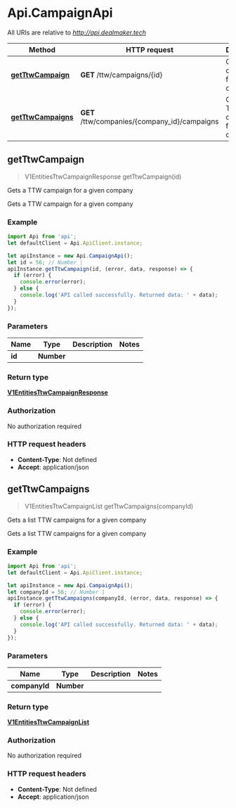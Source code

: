 # Api.CampaignApi

All URIs are relative to *http://api.dealmaker.tech*

Method | HTTP request | Description
------------- | ------------- | -------------
[**getTtwCampaign**](CampaignApi.md#getTtwCampaign) | **GET** /ttw/campaigns/{id} | Gets a TTW campaign for a given company
[**getTtwCampaigns**](CampaignApi.md#getTtwCampaigns) | **GET** /ttw/companies/{company_id}/campaigns | Gets a list TTW campaigns for a given company



## getTtwCampaign

> V1EntitiesTtwCampaignResponse getTtwCampaign(id)

Gets a TTW campaign for a given company

Gets a TTW campaign for a given company

### Example

```javascript
import Api from 'api';
let defaultClient = Api.ApiClient.instance;

let apiInstance = new Api.CampaignApi();
let id = 56; // Number | 
apiInstance.getTtwCampaign(id, (error, data, response) => {
  if (error) {
    console.error(error);
  } else {
    console.log('API called successfully. Returned data: ' + data);
  }
});
```

### Parameters


Name | Type | Description  | Notes
------------- | ------------- | ------------- | -------------
 **id** | **Number**|  | 

### Return type

[**V1EntitiesTtwCampaignResponse**](V1EntitiesTtwCampaignResponse.md)

### Authorization

No authorization required

### HTTP request headers

- **Content-Type**: Not defined
- **Accept**: application/json


## getTtwCampaigns

> V1EntitiesTtwCampaignList getTtwCampaigns(companyId)

Gets a list TTW campaigns for a given company

Gets a list TTW campaigns for a given company

### Example

```javascript
import Api from 'api';
let defaultClient = Api.ApiClient.instance;

let apiInstance = new Api.CampaignApi();
let companyId = 56; // Number | 
apiInstance.getTtwCampaigns(companyId, (error, data, response) => {
  if (error) {
    console.error(error);
  } else {
    console.log('API called successfully. Returned data: ' + data);
  }
});
```

### Parameters


Name | Type | Description  | Notes
------------- | ------------- | ------------- | -------------
 **companyId** | **Number**|  | 

### Return type

[**V1EntitiesTtwCampaignList**](V1EntitiesTtwCampaignList.md)

### Authorization

No authorization required

### HTTP request headers

- **Content-Type**: Not defined
- **Accept**: application/json


